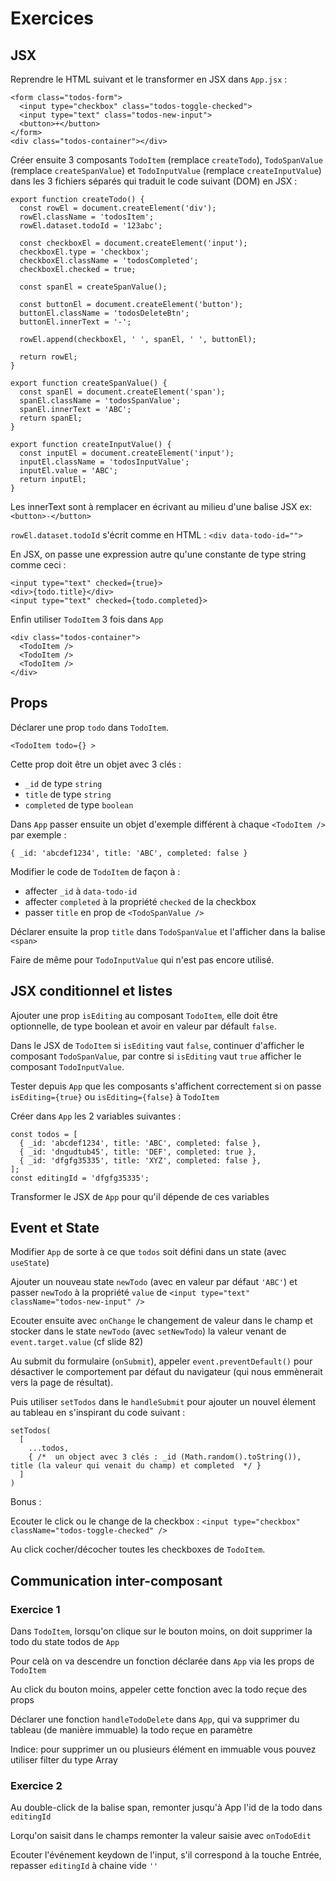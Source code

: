# Exercices

## JSX

Reprendre le HTML suivant et le transformer en JSX dans `App.jsx` :

```
<form class="todos-form">
  <input type="checkbox" class="todos-toggle-checked">
  <input type="text" class="todos-new-input">
  <button>+</button>
</form>
<div class="todos-container"></div>
```

Créer ensuite 3 composants `TodoItem` (remplace `createTodo`), `TodoSpanValue` (remplace `createSpanValue`) et `TodoInputValue` (remplace `createInputValue`) dans les 3 fichiers séparés qui traduit le code suivant (DOM) en JSX :

```
export function createTodo() {
  const rowEl = document.createElement('div');
  rowEl.className = 'todosItem';
  rowEl.dataset.todoId = '123abc';

  const checkboxEl = document.createElement('input');
  checkboxEl.type = 'checkbox';
  checkboxEl.className = 'todosCompleted';
  checkboxEl.checked = true;

  const spanEl = createSpanValue();

  const buttonEl = document.createElement('button');
  buttonEl.className = 'todosDeleteBtn';
  buttonEl.innerText = '-';

  rowEl.append(checkboxEl, ' ', spanEl, ' ', buttonEl);

  return rowEl;
}

export function createSpanValue() {
  const spanEl = document.createElement('span');
  spanEl.className = 'todosSpanValue';
  spanEl.innerText = 'ABC';
  return spanEl;
}

export function createInputValue() {
  const inputEl = document.createElement('input');
  inputEl.className = 'todosInputValue';
  inputEl.value = 'ABC';
  return inputEl;
}
```

Les innerText sont à remplacer en écrivant au milieu d'une balise JSX
ex: `<button>-</button>`

`rowEl.dataset.todoId` s'écrit comme en HTML : `<div data-todo-id="">`

En JSX, on passe une expression autre qu'une constante de type string comme ceci :

```
<input type="text" checked={true}>
<div>{todo.title}</div>
<input type="text" checked={todo.completed}>
```

Enfin utiliser `TodoItem` 3 fois dans `App`

```
<div class="todos-container">
  <TodoItem />
  <TodoItem />
  <TodoItem />
</div>
```

## Props

Déclarer une prop `todo` dans `TodoItem`.

```
<TodoItem todo={} >
```

Cette prop doit être un objet avec 3 clés :
- `_id` de type `string`
- `title` de type `string`
- `completed` de type `boolean`

Dans `App` passer ensuite un objet d'exemple différent à chaque `<TodoItem />` par exemple :

```
{ _id: 'abcdef1234', title: 'ABC', completed: false }
```

Modifier le code de `TodoItem` de façon à :
- affecter `_id` à `data-todo-id`
- affecter `completed` à la propriété `checked` de la checkbox
- passer `title` en prop de `<TodoSpanValue />`

Déclarer ensuite la prop `title` dans `TodoSpanValue` et l'afficher dans la balise `<span>`

Faire de même pour `TodoInputValue` qui n'est pas encore utilisé.

## JSX conditionnel et listes

Ajouter une prop `isEditing` au composant `TodoItem`, elle doit être optionnelle, de type boolean et avoir en valeur par défault `false`.

Dans le JSX de `TodoItem` si `isEditing` vaut `false`, continuer d'afficher le composant `TodoSpanValue`, par contre si `isEditing` vaut `true` afficher le composant `TodoInputValue`.

Tester depuis `App` que les composants s'affichent correctement si on passe `isEditing={true}` ou `isEditing={false}` à `TodoItem`

Créer dans `App` les 2 variables suivantes :

```
const todos = [
  { _id: 'abcdef1234', title: 'ABC', completed: false },
  { _id: 'dngudtub45', title: 'DEF', completed: true },
  { _id: 'dfgfg35335', title: 'XYZ', completed: false },
];
const editingId = 'dfgfg35335';
```

Transformer le JSX de `App` pour qu'il dépende de ces variables

## Event et State

Modifier `App` de sorte à ce que `todos` soit défini dans un state (avec `useState`)

Ajouter un nouveau state `newTodo` (avec en valeur par défaut `'ABC'`) et passer `newTodo` à la propriété `value` de `<input type="text" className="todos-new-input" />`

Ecouter ensuite avec `onChange` le changement de valeur dans le champ et stocker dans le state `newTodo` (avec `setNewTodo`) la valeur venant de `event.target.value` (cf slide 82)

Au submit du formulaire (`onSubmit`), appeler `event.preventDefault()` pour désactiver le comportement par défaut du navigateur (qui nous emmènerait vers la page de résultat).

Puis utiliser `setTodos` dans le `handleSubmit` pour ajouter un nouvel élement au tableau en s'inspirant du code suivant :

```
setTodos(
  [
    ...todos,
    { /*  un object avec 3 clés : _id (Math.random().toString()), title (la valeur qui venait du champ) et completed  */ }
  ]
)
```

Bonus :

Ecouter le click ou le change de la checkbox :
`<input type="checkbox" className="todos-toggle-checked" />`

Au click cocher/décocher toutes les checkboxes de `TodoItem`.

## Communication inter-composant

### Exercice 1

Dans `TodoItem`, lorsqu'on clique sur le bouton moins, on doit supprimer la todo
du state todos de `App`

Pour celà on va descendre un fonction déclarée dans `App` via les props de `TodoItem`

Au click du bouton moins, appeler cette fonction avec la todo reçue des props

Déclarer une fonction `handleTodoDelete` dans `App`, qui va supprimer du tableau (de manière immuable) la todo reçue en paramètre

Indice: pour supprimer un ou plusieurs élément en immuable vous pouvez utiliser filter du type Array

### Exercice 2

Au double-click de la balise span, remonter jusqu'à App l'id de la todo dans `editingId`

Lorqu'on saisit dans le champs remonter la valeur saisie avec `onTodoEdit`

Ecouter l'événement keydown de l'input, s'il correspond à la touche Entrée, repasser `editingId` à chaine vide `''`